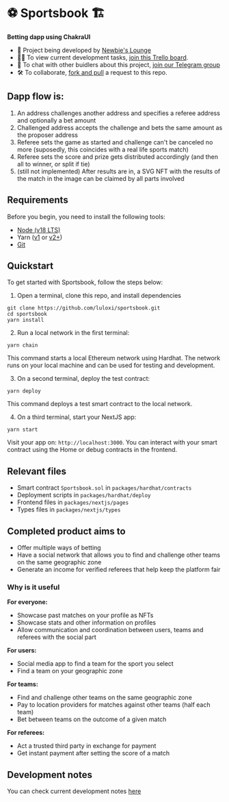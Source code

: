 # ⚽ Sportsbook 🏗️

**Betting dapp using ChakraUI**

- 🐣 Project being developed by [Newbie's Lounge](https://lulox.notion.site/Newbie-s-Lounge-68ea7c4c5f1a4ec29786be6a76516878)
- 👷‍♀️ To view current development tasks, [join this Trello board](https://trello.com/invite/b/s0vot1BA/ATTI366c508087a404ccf9343def4d76d1ce6F7899AA/newbies-lounge).
- 🧰 To chat with other buidlers about this project, [join our Telegram group](https://t.me/+FwCZPG51UhwzOTZh)
- 🛠️ To collaborate, [fork and pull](https://github.com/susam/gitpr) a request to this repo.

## Dapp flow is:

1. An address challenges another address and specifies a referee address and optionally a bet amount
2. Challenged address accepts the challenge and bets the same amount as the proposer address
3. Referee sets the game as started and challenge can't be canceled no more (suposedly, this coincides with a real life sports match)
4. Referee sets the score and prize gets distributed accordingly (and then all to winner, or split if tie)
5. (still not implemented) After results are in, a SVG NFT with the results of the match in the image can be claimed by all parts involved

## Requirements

Before you begin, you need to install the following tools:

- [Node (v18 LTS)](https://nodejs.org/en/download/)
- Yarn ([v1](https://classic.yarnpkg.com/en/docs/install/) or [v2+](https://yarnpkg.com/getting-started/install))
- [Git](https://git-scm.com/downloads)

## Quickstart

To get started with Sportsbook, follow the steps below:

1. Open a terminal, clone this repo, and install dependencies

```
git clone https://github.com/luloxi/sportsbook.git
cd sportsbook
yarn install
```

2. Run a local network in the first terminal:

```
yarn chain
```

This command starts a local Ethereum network using Hardhat. The network runs on your local machine and can be used for testing and development.

3. On a second terminal, deploy the test contract:

```
yarn deploy
```

This command deploys a test smart contract to the local network.

4. On a third terminal, start your NextJS app:

```
yarn start
```

Visit your app on: `http://localhost:3000`. You can interact with your smart contract using the Home or debug contracts in the frontend.

## Relevant files

- Smart contract `Sportsbook.sol` in `packages/hardhat/contracts`
- Deployment scripts in `packages/hardhat/deploy`
- Frontend files in `packages/nextjs/pages`
- Types files in `packages/nextjs/types`

## Completed product aims to

- Offer multiple ways of betting
- Have a social network that allows you to find and challenge other teams on the same geographic zone
- Generate an income for verified referees that help keep the platform fair

### Why is it useful

**For everyone:**

- Showcase past matches on your profile as NFTs
- Showcase stats and other information on profiles
- Allow communication and coordination between users, teams and referees with the social part

**For users:**

- Social media app to find a team for the sport you select
- Find a team on your geographic zone

**For teams:**

- Find and challenge other teams on the same geographic zone
- Pay to location providers for matches against other teams (half each team)
- Bet between teams on the outcome of a given match

**For referees:**

- Act a trusted third party in exchange for payment
- Get instant payment after setting the score of a match

## Development notes

You can check current development notes [here](https://lulox.notion.site/Sportsbook-4d353bea4260471f9fc60c1b8051be9b?pvs=4)
